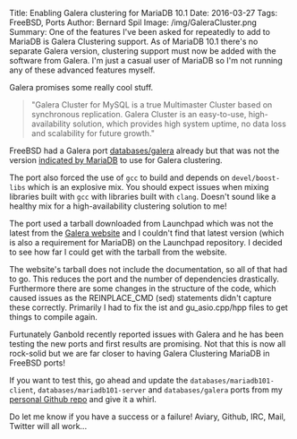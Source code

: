 ﻿Title: Enabling Galera clustering for MariaDB 10.1
Date: 2016-03-27
Tags: FreeBSD, Ports
Author: Bernard Spil
Image: /img/GaleraCluster.png
Summary: One of the features I've been asked for repeatedly to add to MariaDB is Galera Clustering support. As of MariaDB 10.1 there's no separate Galera version, clustering support must now be added with the software from Galera. I'm just a casual user of MariaDB so I'm not running any of these advanced features myself.

Galera promises some really cool stuff.

> "Galera Cluster for MySQL is  a true Multimaster Cluster based on synchronous replication. Galera Cluster is an easy-to-use, high-availability solution, which provides high system uptime, no data loss and scalability for future growth."

FreeBSD had a Galera port [databases/galera](http://www.freshports.org/databases/galera/) already but that was not the version [indicated by MariaDB](https://mariadb.com/kb/en/mariadb/what-is-mariadb-galera-cluster/) to use for Galera clustering.

The port also forced the use of `gcc` to build and depends on `devel/boost-libs` which is an explosive mix. You should expect issues when mixing libraries built with `gcc` with libraries built with `clang`. Doesn't sound like a healthy mix for a high-availability clustering solution to me!

The port used a tarball downloaded from Launchpad which was not the latest from the [Galera website](http://galeracluster.com/downloads/) and I couldn't find that latest version (which is also a requirement for MariaDB) on the Launchpad repository. I decided to see how far I could get with the tarball from the website.

The website's tarball does not include the documentation, so all of that had to go. This reduces the port and the number of dependencies drastically.	
Furthermore there are some changes in the structure of the code, which caused issues as the REINPLACE_CMD (sed) statements didn't capture these correctly. Primarily I had to fix the ist and gu_asio.cpp/hpp files to get things to compile again.

Furtunately Ganbold recently reported issues with Galera and he has been testing the new ports and first results are promising. Not that this is now all rock-solid but we are far closer to having Galera Clustering MariaDB in FreeBSD ports!

If you want to test this, go ahead and update the `databases/mariadb101-client`, `databases/mariadb101-server` and `databases/galera` ports from my [personal Github repo](https://github.com/Sp1l/ports/tree/master/databases/) and give it a whirl.

Do let me know if you have a success or a failure! Aviary, Github, IRC, Mail, Twitter will all work...

